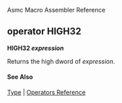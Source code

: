 Asmc Macro Assembler Reference

## operator HIGH32

**HIGH32 _expression_**

Returns the high dword of _expression_.

#### See Also

[Type](type.md) | [Operators Reference](readme.md)
